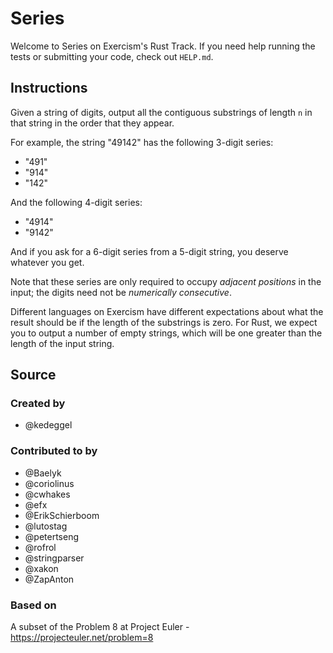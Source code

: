 # Series

Welcome to Series on Exercism's Rust Track.
If you need help running the tests or submitting your code, check out `HELP.md`.

## Instructions

Given a string of digits, output all the contiguous substrings of length `n` in that string in the order that they appear.

For example, the string "49142" has the following 3-digit series:

- "491"
- "914"
- "142"

And the following 4-digit series:

- "4914"
- "9142"

And if you ask for a 6-digit series from a 5-digit string, you deserve whatever you get.

Note that these series are only required to occupy _adjacent positions_ in the input;
the digits need not be _numerically consecutive_.

Different languages on Exercism have different expectations about what the result should be if the length of the substrings is zero.
For Rust, we expect you to output a number of empty strings, which will be one greater than the length of the input string.

## Source

### Created by

- @kedeggel

### Contributed to by

- @Baelyk
- @coriolinus
- @cwhakes
- @efx
- @ErikSchierboom
- @lutostag
- @petertseng
- @rofrol
- @stringparser
- @xakon
- @ZapAnton

### Based on

A subset of the Problem 8 at Project Euler - https://projecteuler.net/problem=8
